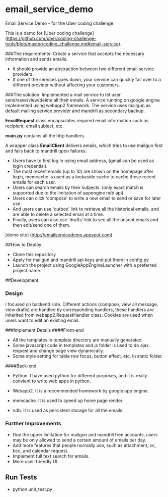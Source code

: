 # email_service_demo
Email Service Demo - for the Uber coding challenge

This is a demo for [Uber coding challenge] (https://github.com/uber/coding-challenge-tools/blob/master/coding_challenge.md#email-service).

###The requirements:
Create a service that accepts the necessary information and sends emails.
* It should provide an abstraction between two different email service providers.
* If one of the services goes down, your service can quickly fail over to a different provider without affecting your customers.


###The solution:
Implemented a mail service to let user send/save/view/delete all their emails.
A service running on google engine implemented using webapp2 framework.
The service uses mailgun as default mailing service provider and mandrill as
secondary backup.

**EmailRequest** class encapsulates required email information such as
recipient, email subject, etc.

**main.py** contains all the http handlers.

A wrapper class **EmailClient** delivers emails, which tries to use
mailgun first and falls back to mandrill upon failures.

* Users have to first log in using email address, (gmail can be used as
login credential).
* The most recent emails (up to 10) are shown on the homepage after
login, memcache is used as a lookaside cache to cache these recent
emails for each user.
* Users can search emails by their subjects. (only exact match is
supported due to the limitation of appengine ndb api)
* Users can click 'compose' to write a new email to send or save for
later use.
* And users can use 'outbox' link to retrieve all the historical
emails, and are able to delete a selected email at a time.
* Finally, users can also use 'drafts' link to see all the unsent emails
and then edit/send one of them.

[demo site] (http://emailservicedemo.appspot.com)

##How to Deploy
* Clone this repository
* Apply for mailgun and mandrill api keys and put them in config.py
* Launch the project using GoogleAppEngineLauncher with a preferred
project name.

##Development
### Design
I focused on backend side.
Different actions (compose, view all message, view drafts) are handled by corresponding handlers, these
handlers are inherited from webapp2.RequestHandler class.
Cookies are used when users want to edit an existing email.

###Implement Details
####Front-end
  * All the templates in template directory are manually generated.
  * Some javascript code in templates and js folder is used to do ajax request and change page view dynamically.
  * Some style setting for table row focus, button effect, etc. in static folder.

####Back-end

  * Python. I have used python for different purposes, and it is
    really convient to write web apps in python.

  * Webapp2. It is a recommended framework by google app engine.

  * memcache. It is used to speed up home page render.

  * ndb. It is used as persistent storage for all the emails.

### Further Improvements
  * Due the upper limitation for mailgun and mandrill free accounts,
  users may be only allowed to send a certain amount of emails per day.
  * Add more features that people normally use, such as attachment,
  cc, bcc, and calendar request.
  * Implement full text search for emails.
  * More user-friendly UI.

## Run Tests
   * python unit_test.py
